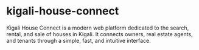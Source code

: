 # kigali-house-connect
Kigali House Connect is a modern web platform dedicated to the search, rental, and sale of houses in Kigali. It connects owners, real estate agents, and tenants through a simple, fast, and intuitive interface.
